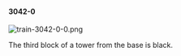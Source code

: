 #### 3042-0
![train-3042-0-0.png](https://github.com/lil-lab/nlvr/raw/master/nlvr/train/images/53/train-3042-0-0.png "train-3042-0-0.png")

The third block of a tower from the base is black.